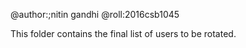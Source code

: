 @author:;nitin gandhi
@roll:2016csb1045

This folder contains the final list of users to be rotated.